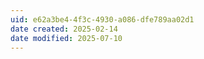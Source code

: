 ```yaml
---
uid: e62a3be4-4f3c-4930-a086-dfe789aa02d1
date created: 2025-02-14
date modified: 2025-07-10
---
```

